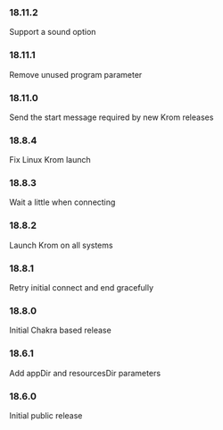 ### 18.11.2

Support a sound option

### 18.11.1

Remove unused program parameter

### 18.11.0

Send the start message required by new Krom releases

### 18.8.4

Fix Linux Krom launch

### 18.8.3

Wait a little when connecting

### 18.8.2

Launch Krom on all systems

### 18.8.1

Retry initial connect and end gracefully

### 18.8.0

Initial Chakra based release

### 18.6.1

Add appDir and resourcesDir parameters

### 18.6.0

Initial public release
